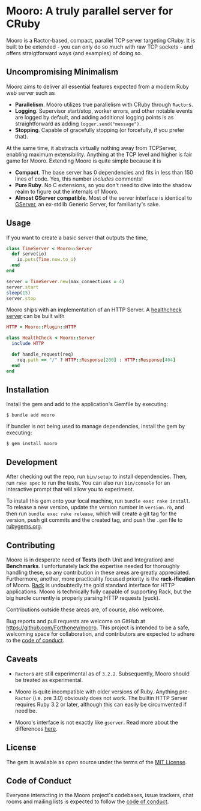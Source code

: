 # Mooro: A truly parallel server for CRuby
Mooro is a Ractor-based, compact, parallel TCP server targeting CRuby. It is built to be extended - you can only do so much with raw TCP sockets - and offers straigtforward ways (and examples) of doing so.

## Uncompromising Minimalism
Mooro aims to deliver all essential features expected from a modern Ruby web server such as
* **Parallelism**. Mooro utilizes true parallelism with CRuby through `Ractor`s.
* **Logging**. Supervisor start/stop, worker errors, and other notable events are logged by default, and adding additional logging points is as straightforward as adding `logger.send("message")`.
* **Stopping**. Capable of gracefully stopping (or forcefully, if you prefer that).

At the same time, it abstracts virtually nothing away from TCPServer, enabling maximum extensibility.
Anything at the TCP level and higher is fair game for Mooro.
Extending Mooro is quite simple because it is
* **Compact**. The base server has 0 dependencies and fits in less than 150 lines of code. Yes, this number _includes_ comments!
* **Pure Ruby**. No C extensions, so you don't need to dive into the shadow realm to figure out the internals of Mooro.
* **Almost GServer compatible**. Most of the server interface is identical to [GServer](https://github.com/ruby/gserver), an ex-stdlib Generic Server, for familiarity's sake.

## Usage

If you want to create a basic server that outputs the time,
```ruby
class TimeServer < Mooro::Server
  def serve(io)
    io.puts(Time.now.to_i)
  end
end

server = TimeServer.new(max_connections = 4)
server.start
sleep(15)
server.stop
```

Mooro ships with an implementation of an HTTP Server.
A [healthcheck server](https://www.mikeperham.com/2023/09/11/ruby-http-server-from-scratch/) can be built with
```ruby
HTTP = Mooro::Plugin::HTTP

class HealthCheck < Mooro::Server
  include HTTP

  def handle_request(req)
    req.path == "/" ? HTTP::Response[200] : HTTP::Response[404]
  end
end
```

## Installation

Install the gem and add to the application's Gemfile by executing:

    $ bundle add mooro

If bundler is not being used to manage dependencies, install the gem by executing:

    $ gem install mooro



## Development

After checking out the repo, run `bin/setup` to install dependencies. Then, run `rake spec` to run the tests. You can also run `bin/console` for an interactive prompt that will allow you to experiment.

To install this gem onto your local machine, run `bundle exec rake install`. To release a new version, update the version number in `version.rb`, and then run `bundle exec rake release`, which will create a git tag for the version, push git commits and the created tag, and push the `.gem` file to [rubygems.org](https://rubygems.org).

## Contributing

Mooro is in desperate need of **Tests** (both Unit and Integration) and **Benchmarks**.
I unfortunately lack the expertise needed for thoroughly handling these, so any contribution in these areas are greatly appreciated.
Furthermore, another, more practicality focused priority is the **rack-ification** of Mooro.
[Rack](https://github.com/rack/rack) is undoubtedly the gold standard interface for HTTP applications.
Mooro is technically fully capable of supporting Rack, but the big hurdle currently is properly parsing HTTP requests (yuck).

Contributions outside these areas are, of course, also welcome.

Bug reports and pull requests are welcome on GitHub at https://github.com/Forthoney/mooro. This project is intended to be a safe, welcoming space for collaboration, and contributors are expected to adhere to the [code of conduct](https://github.com/Forthoney/mooro/blob/main/CODE_OF_CONDUCT.md).

## Caveats

* `Ractor`s are still experimental as of `3.2.2`. Subsequently, Mooro should be treated as experimental.

* Mooro is quite incompatible with older versions of Ruby. Anything pre-`Ractor` (i.e. pre 3.0) obviously does not work.
The builtin HTTP Server requires Ruby 3.2 or later, although this can easily be circumvented if need be.

* Mooro's interface is not exactly like `gserver`. Read more about the differences [here](docs/gserver_differences.md).

## License

The gem is available as open source under the terms of the [MIT License](https://opensource.org/licenses/MIT).

## Code of Conduct

Everyone interacting in the Mooro project's codebases, issue trackers, chat rooms and mailing lists is expected to follow the [code of conduct](https://github.com/Forthoney/mooro/blob/main/CODE_OF_CONDUCT.md).
